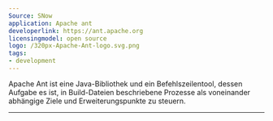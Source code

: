 ```yaml
---
Source: SNow
application: Apache ant
developerlink: https://ant.apache.org
licensingmodel: open source
logo: /320px-Apache-Ant-logo.svg.png
tags:
- development
---
```

Apache Ant ist eine Java-Bibliothek und ein Befehlszeilentool, dessen Aufgabe es ist, in Build-Dateien beschriebene Prozesse als voneinander abhängige Ziele und Erweiterungspunkte zu steuern.

---
